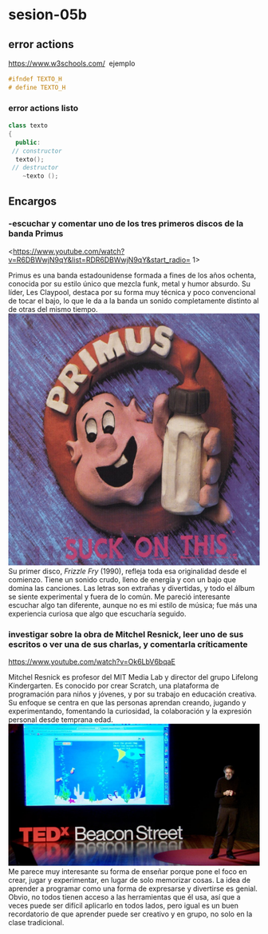# sesion-05b

## error actions

<https://www.w3schools.com/>
 ejemplo

```cpp
#ifndef TEXTO_H
# define TEXTO_H
```

### error actions listo

```cpp
class texto
{
  public:
 // constructor
  texto();
 // destructor
    ~texto ();
```
## Encargos 

### -escuchar y comentar uno de los tres primeros discos de la banda Primus

<https://www.youtube.com/watch?v=R6DBWwjN9qY&list=RDR6DBWwjN9qY&start_radio= 1>

Primus es una banda estadounidense formada a fines de los años ochenta, conocida por su estilo único que mezcla funk, metal y humor absurdo. Su líder, Les Claypool, destaca por su forma muy técnica y poco convencional de tocar el bajo, lo que le da a la banda un sonido completamente distinto al de otras del mismo tiempo.
![encargo5b1](./imagenes/encargo5b1.jpg)
Su primer disco, *Frizzle Fry* (1990), refleja toda esa originalidad desde el comienzo. Tiene un sonido crudo, lleno de energía y con un bajo que domina las canciones. Las letras son extrañas y divertidas, y todo el álbum se siente experimental y fuera de lo común. Me pareció interesante escuchar algo tan diferente, aunque no es mi estilo de música; fue más una experiencia curiosa que algo que escucharía seguido.

### investigar sobre la obra de Mitchel Resnick, leer uno de sus escritos o ver una de sus charlas, y comentarla críticamente

<https://www.youtube.com/watch?v=Ok6LbV6bqaE>

Mitchel Resnick es profesor del MIT Media Lab y director del grupo Lifelong Kindergarten. Es conocido por crear Scratch, una plataforma de programación para niños y jóvenes, y por su trabajo en educación creativa. Su enfoque se centra en que las personas aprendan creando, jugando y experimentando, fomentando la curiosidad, la colaboración y la expresión personal desde temprana edad.
![encargo5b](./imagenes/encargo5b.jpg)
Me parece muy interesante su forma de enseñar porque pone el foco en crear, jugar y experimentar, en lugar de solo memorizar cosas. La idea de aprender a programar como una forma de expresarse y divertirse es genial. Obvio, no todos tienen acceso a las herramientas que él usa, así que a veces puede ser difícil aplicarlo en todos lados, pero igual es un buen recordatorio de que aprender puede ser creativo y en grupo, no solo en la clase tradicional.
